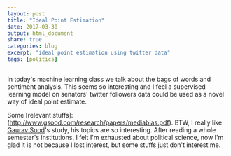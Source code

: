 ```yaml
---
layout: post
title: "Ideal Point Estimation"
date: 2017-03-30
output: html_document
share: true
categories: blog
excerpt: "ideal point estimation using twitter data"
tags: [politics]
---
```


In today's machine learning class we talk about the bags of words and sentiment analysis.
This seems so interesting and I feel a supervised learning model on senators' twitter followers data could be used as a novel way of ideal point estimate. 

Some [relevant stuffs]:(http://www.gsood.com/research/papers/mediabias.pdf). BTW, I really like [Gaurav Sood](http://www.gsood.com/)'s study, his topics are so interesting. After reading a whole semester's institutions, I felt I'm exhausted about political science, now I'm glad it is not because I lost interest, but some stuffs just don't interest me. 